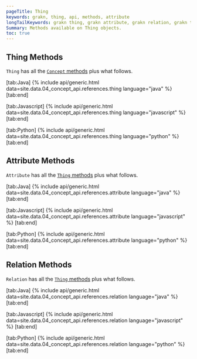 ```yaml
---
pageTitle: Thing
keywords: grakn, thing, api, methods, attribute
longTailKeywords: grakn thing, grakn attribute, grakn relation, grakn thing methods, grakn attribute methods, grakn relation methods
Summary: Methods available on Thing objects.
toc: true
---
```


## Thing Methods
`Thing` has all the [`Concept` methods](../04-concept-api/01-concept.md) plus what follows.

<div class="tabs light" data-no-parse>

[tab:Java]
{% include api/generic.html data=site.data.04_concept_api.references.thing language="java" %}
[tab:end]

[tab:Javascript]
{% include api/generic.html data=site.data.04_concept_api.references.thing language="javascript" %}
[tab:end]

[tab:Python]
{% include api/generic.html data=site.data.04_concept_api.references.thing language="python" %}
[tab:end]

</div>

## Attribute Methods
`Attribute` has all the [`Thing` methods](../04-concept-api/01-concept.md) plus what follows.

<div class="tabs light" data-no-parse>

[tab:Java]
{% include api/generic.html data=site.data.04_concept_api.references.attribute language="java" %}
[tab:end]

[tab:Javascript]
{% include api/generic.html data=site.data.04_concept_api.references.attribute language="javascript" %}
[tab:end]

[tab:Python]
{% include api/generic.html data=site.data.04_concept_api.references.attribute language="python" %}
[tab:end]

</div>

## Relation Methods
`Relation` has all the [`Thing` methods](../04-concept-api/01-concept.md) plus what follows.

<div class="tabs light" data-no-parse>

[tab:Java]
{% include api/generic.html data=site.data.04_concept_api.references.relation language="java" %}
[tab:end]

[tab:Javascript]
{% include api/generic.html data=site.data.04_concept_api.references.relation language="javascript" %}
[tab:end]

[tab:Python]
{% include api/generic.html data=site.data.04_concept_api.references.relation language="python" %}
[tab:end]

</div>
